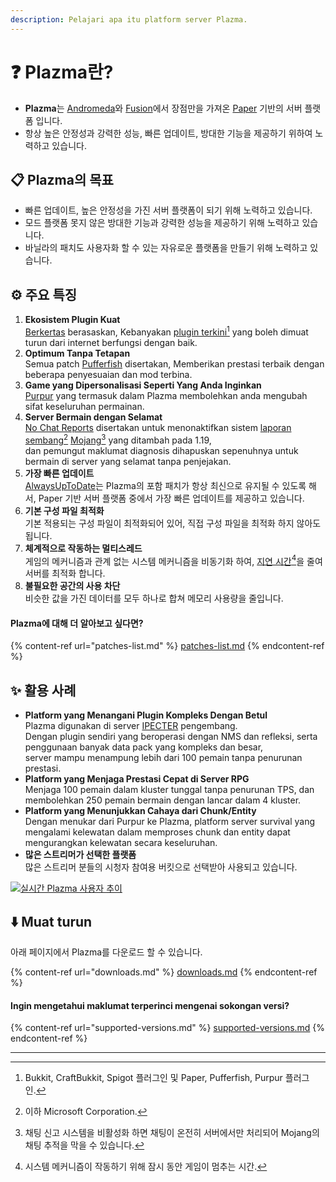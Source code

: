 ```yaml
---
description: Pelajari apa itu platform server Plazma.
---
```


# ❓ Plazma란?

- **Plazma**는 [Andromeda](https://github.com/EarendelArchived/Andromeda)와 [Fusion](https://github.com/RuinedTechnologyUnify/Fusion)에서 장점만을 가져온 [Paper](https://github.com/PaperMC/Paper) 기반의 서버 플랫폼 입니다.
- 항상 높은 안정성과 강력한 성능, 빠른 업데이트, 방대한 기능을 제공하기 위하여 노력하고 있습니다.

## 📋 Plazma의 목표 <a href="#id-1" id="id-1"></a>

- 빠른 업데이트, 높은 안정성을 가진 서버 플랫폼이 되기 위해 노력하고 있습니다.
- 모드 플랫폼 못지 않은 방대한 기능과 강력한 성능을 제공하기 위해 노력하고 있습니다.
- 바닐라의 패치도 사용자화 할 수 있는 자유로운 플랫폼을 만들기 위해 노력하고 있습니다.

## ⚙️ 주요 특징 <a href="#id-2" id="id-2"></a>

1. **Ekosistem Plugin Kuat**\
   [Berkertas](https://github.com/PaperMC/Paper) berasaskan,
   Kebanyakan [plugin terkini](#user-content-fn-1)[^1] yang boleh dimuat turun dari internet berfungsi dengan baik.
2. **Optimum Tanpa Tetapan**\
   Semua patch [Pufferfish](https://github.com/pufferfish-gg/Pufferfish) disertakan,
   Memberikan prestasi terbaik dengan beberapa penyesuaian dan mod terbina.
3. **Game yang Dipersonalisasi Seperti Yang Anda Inginkan**\
   [Purpur](https://github.com/PurpurMC/Purpur) yang termasuk dalam Plazma membolehkan anda mengubah sifat keseluruhan permainan.
4. **Server Bermain dengan Selamat**\
   [No Chat Reports](https://github.com/Aizistral-Studios/No-Chat-Reports) disertakan untuk menonaktifkan
   sistem [laporan sembang](#user-content-fn-2)[^2] [Mojang](#user-content-fn-3)[^3] yang ditambah pada 1.19,\
   dan pemungut maklumat diagnosis dihapuskan sepenuhnya untuk bermain di server yang selamat tanpa penjejakan.
5. **가장 빠른 업데이트**\
   [AlwaysUpToDate](https://github.com/PlazmaMC/AlwaysUpToDate)는 Plazma의 포함 패치가 항상 최신으로 유지될 수 있도록 해서, Paper 기반 서버 플랫폼 중에서 가장 빠른 업데이트를 제공하고 있습니다.
6. **기본 구성 파일 최적화**\
   기본 적용되는 구성 파일이 최적화되어 있어, 직접 구성 파일을 최적화 하지 않아도 됩니다.
7. **체계적으로 작동하는 멀티스레드**\
   게임의 메커니즘과 관계 없는 시스템 메커니즘을 비동기화 하여, [지연 시간](#user-content-fn-4)[^4]을 줄여 서버를 최적화 합니다.
8. **불필요한 공간의 사용 차단**\
   비슷한 값을 가진 데이터를 모두 하나로 합쳐 메모리 사용량을 줄입니다.

#### Plazma에 대해 더 알아보고 싶다면? <a href="#etc-1" id="etc-1"></a>

{% content-ref url="patches-list.md" %}
[patches-list.md](patches-list.md)
{% endcontent-ref %}

## ✨ 활용 사례 <a href="#id-3" id="id-3"></a>

- **Platform yang Menangani Plugin Kompleks Dengan Betul**\
  Plazma digunakan di server [IPECTER](https://github.com/IPECTER) pengembang.\
  Dengan plugin sendiri yang beroperasi dengan NMS dan refleksi, serta penggunaan banyak data pack yang kompleks dan besar,\
  server mampu menampung lebih dari 100 pemain tanpa penurunan prestasi.
- **Platform yang Menjaga Prestasi Cepat di Server RPG**\
  Menjaga 100 pemain dalam kluster tunggal tanpa penurunan TPS, dan membolehkan 250 pemain bermain dengan lancar dalam 4 kluster.
- **Platform yang Menunjukkan Cahaya dari Chunk/Entity**\
  Dengan menukar dari Purpur ke Plazma, platform server survival yang mengalami kelewatan dalam memproses chunk dan entity dapat mengurangkan kelewatan secara keseluruhan.
- **많은 스트리머가 선택한 플랫폼**\
  많은 스트리머 분들의 시청자 참여용 버킷으로 선택받아 사용되고 있습니다.

<a href="https://bstats.org/plugin/server-implementation/Plazma/18047">
   <img src="https://badge.plazmamc.org/internal/bstats" alt="실시간 Plazma 사용자 추이">
</a>

## ⬇️ Muat turun

아래 페이지에서 Plazma를 다운로드 할 수 있습니다.

{% content-ref url="downloads.md" %}
[downloads.md](downloads.md)
{% endcontent-ref %}

#### Ingin mengetahui maklumat terperinci mengenai sokongan versi?

{% content-ref url="supported-versions.md" %}
[supported-versions.md](supported-versions.md)
{% endcontent-ref %}

***

[^1]: Bukkit, CraftBukkit, Spigot 플러그인 및 Paper, Pufferfish, Purpur 플러그인.

[^2]: 이하 Microsoft Corporation.

[^3]: 채팅 신고 시스템을 비활성화 하면 채팅이 온전히 서버에서만 처리되어 Mojang의 채팅 추적을 막을 수 있습니다.

[^4]: 시스템 메커니즘이 작동하기 위해 잠시 동안 게임이 멈추는 시간.
